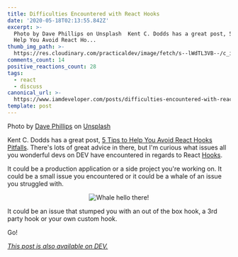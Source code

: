 ```yaml
---
title: Difficulties Encountered with React Hooks
date: '2020-05-18T02:13:55.842Z'
excerpt: >-
  Photo by Dave Phillips on Unsplash  Kent C. Dodds has a great post, 5 Tips to
  Help You Avoid React Ho...
thumb_img_path: >-
  https://res.cloudinary.com/practicaldev/image/fetch/s--lWdTL3VB--/c_imagga_scale,f_auto,fl_progressive,h_420,q_auto,w_1000/https://dev-to-uploads.s3.amazonaws.com/i/d1udmr81ruxc8ms60aw1.jpg
comments_count: 14
positive_reactions_count: 28
tags:
  - react
  - discuss
canonical_url: >-
  https://www.iamdeveloper.com/posts/difficulties-encountered-with-react-hooks-5a7j/
template: post
---
```

Photo by [Dave Phillips](https://unsplash.com/@teracomp?utm_source=unsplash&utm_medium=referral&utm_content=creditCopyText) on [Unsplash](https://unsplash.com/s/photos/hooks?utm_source=unsplash&utm_medium=referral&utm_content=creditCopyText)

Kent C. Dodds has a great post, [5 Tips to Help You Avoid React Hooks Pitfalls](https://kentcdodds.com/blog/react-hooks-pitfalls). There's lots of great advice in there, but I'm curious what issues all you wonderful devs on DEV have encountered in regards to React [Hooks](https://reactjs.org/docs/hooks-intro.html).

It could be a production application or a side project you're working on. It could be a small issue you encountered or it could be a whale of an issue you struggled with.

<center>

![Whale hello there!](https://media.giphy.com/media/mW05nwEyXLP0Y/giphy.gif)

</center>

It could be an issue that stumped you with an out of the box hook, a 3rd party hook or your own custom hook.

Go!

*[This post is also available on DEV.](https://dev.to/nickytonline/difficulties-encountered-with-react-hooks-5a7j)*


<script>
const parent = document.getElementsByTagName('head')[0];
const script = document.createElement('script');
script.type = 'text/javascript';
script.src = 'https://cdnjs.cloudflare.com/ajax/libs/iframe-resizer/4.1.1/iframeResizer.min.js';
script.charset = 'utf-8';
script.onload = function() {
    window.iFrameResize({}, '.liquidTag');
};
parent.appendChild(script);
</script>    
